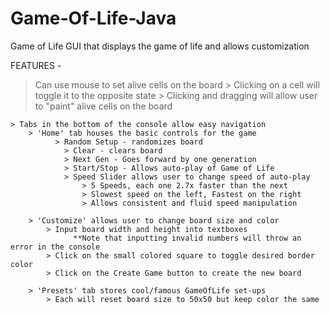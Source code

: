 # Game-Of-Life-Java

Game of Life GUI that displays the game of life and allows customization
	  
FEATURES -
	  
  > Can use mouse to set alive cells on the board
	    > Clicking on a cell will toggle it to the opposite state
	    > Clicking and dragging will allow user to "paint" alive cells on the board
	  
	> Tabs in the bottom of the console allow easy navigation
	  	> 'Home' tab houses the basic controls for the game
	  		  > Random Setup - randomizes board
	  			> Clear - clears board
	  			> Next Gen - Goes forward by one generation
	  			> Start/Stop - Allows auto-play of Game of Life
	  			> Speed Slider allows user to change speed of auto-play
	  				> 5 Speeds, each one 2.7x faster than the next
	  				> Slowest speed on the left, Fastest on the right
	  				> Allows consistent and fluid speed manipulation
	  
	  	> 'Customize' allows user to change board size and color 
	  		> Input board width and height into textboxes
	  			  **Note that inputting invalid numbers will throw an error in the console
	   		> Click on the small colored square to toggle desired border color
	   		> Click on the Create Game button to create the new board
	 			
	  	> 'Presets' tab stores cool/famous GameOfLife set-ups
	  		> Each will reset board size to 50x50 but keep color the same 
	 

